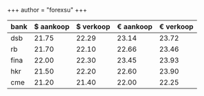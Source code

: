 +++
author = "forexsu"
+++

| bank | $ aankoop | $ verkoop | € aankoop | € verkoop |
|------|-----------|-----------|-----------|-----------|
| dsb  | 21.75     | 22.29     | 23.14     | 23.72     |
| rb   | 21.70     | 22.10     | 22.66     | 23.46     |
| fina | 22.00     | 22.30     | 23.45     | 23.93     |
| hkr  | 21.50     | 22.20     | 22.60     | 23.90     |
| cme  | 21.20     | 21.40     | 22.00     | 22.25     |
